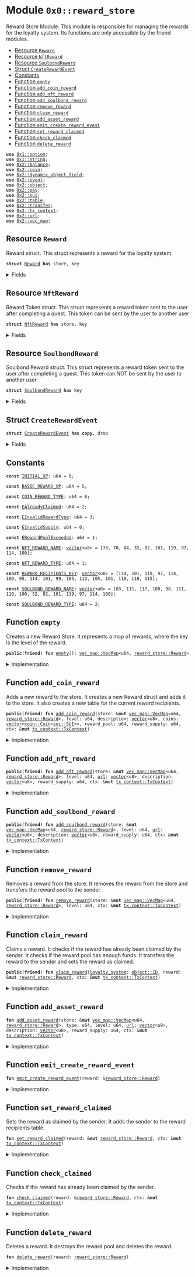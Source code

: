 
<a name="0x0_reward_store"></a>

# Module `0x0::reward_store`


Reward Store Module.
This module is responsible for managing the rewards for the loyalty system.
Its functions are only accessible by the friend modules.


-  [Resource `Reward`](#0x0_reward_store_Reward)
-  [Resource `NftReward`](#0x0_reward_store_NftReward)
-  [Resource `SoulbondReward`](#0x0_reward_store_SoulbondReward)
-  [Struct `CreateRewardEvent`](#0x0_reward_store_CreateRewardEvent)
-  [Constants](#@Constants_0)
-  [Function `empty`](#0x0_reward_store_empty)
-  [Function `add_coin_reward`](#0x0_reward_store_add_coin_reward)
-  [Function `add_nft_reward`](#0x0_reward_store_add_nft_reward)
-  [Function `add_soulbond_reward`](#0x0_reward_store_add_soulbond_reward)
-  [Function `remove_reward`](#0x0_reward_store_remove_reward)
-  [Function `claim_reward`](#0x0_reward_store_claim_reward)
-  [Function `add_asset_reward`](#0x0_reward_store_add_asset_reward)
-  [Function `emit_create_reward_event`](#0x0_reward_store_emit_create_reward_event)
-  [Function `set_reward_claimed`](#0x0_reward_store_set_reward_claimed)
-  [Function `check_claimed`](#0x0_reward_store_check_claimed)
-  [Function `delete_reward`](#0x0_reward_store_delete_reward)


<pre><code><b>use</b> <a href="">0x1::option</a>;
<b>use</b> <a href="">0x1::string</a>;
<b>use</b> <a href="">0x2::balance</a>;
<b>use</b> <a href="">0x2::coin</a>;
<b>use</b> <a href="">0x2::dynamic_object_field</a>;
<b>use</b> <a href="">0x2::event</a>;
<b>use</b> <a href="">0x2::object</a>;
<b>use</b> <a href="">0x2::pay</a>;
<b>use</b> <a href="">0x2::sui</a>;
<b>use</b> <a href="">0x2::table</a>;
<b>use</b> <a href="">0x2::transfer</a>;
<b>use</b> <a href="">0x2::tx_context</a>;
<b>use</b> <a href="">0x2::url</a>;
<b>use</b> <a href="">0x2::vec_map</a>;
</code></pre>



<a name="0x0_reward_store_Reward"></a>

## Resource `Reward`


Reward struct.
This struct represents a reward for the loyalty system.



<pre><code><b>struct</b> <a href="reward_store.md#0x0_reward_store_Reward">Reward</a> <b>has</b> store, key
</code></pre>



<details>
<summary>Fields</summary>


<dl>
<dt>
<code>id: <a href="_UID">object::UID</a></code>
</dt>
<dd>

</dd>
<dt>
<code>type: u64</code>
</dt>
<dd>

</dd>
<dt>
<code>level: u64</code>
</dt>
<dd>

</dd>
<dt>
<code>description: <a href="_String">string::String</a></code>
</dt>
<dd>

</dd>
<dt>
<code>reward_supply: u64</code>
</dt>
<dd>

</dd>
<dt>
<code>reward_pool: <a href="_Balance">balance::Balance</a>&lt;<a href="_SUI">sui::SUI</a>&gt;</code>
</dt>
<dd>
 Balance can not be used as a Option<Balance<SUI>>, so we use a balance with value 0 as a None
</dd>
<dt>
<code>reward_per_user: <a href="_Option">option::Option</a>&lt;u64&gt;</code>
</dt>
<dd>
 Reward per user is an Option, so we can use it as a None if the reward is a NFT
</dd>
<dt>
<code><a href="">url</a>: <a href="_Option">option::Option</a>&lt;<a href="_Url">url::Url</a>&gt;</code>
</dt>
<dd>

</dd>
<dt>
<code>reward_count: <a href="_Option">option::Option</a>&lt;u64&gt;</code>
</dt>
<dd>

</dd>
</dl>


</details>

<a name="0x0_reward_store_NftReward"></a>

## Resource `NftReward`


Reward Token struct.
This struct represents a reward token sent to the user after completing a quest.
This token can be sent by the user to another user



<pre><code><b>struct</b> <a href="reward_store.md#0x0_reward_store_NftReward">NftReward</a> <b>has</b> store, key
</code></pre>



<details>
<summary>Fields</summary>


<dl>
<dt>
<code>id: <a href="_UID">object::UID</a></code>
</dt>
<dd>

</dd>
<dt>
<code>level: u64</code>
</dt>
<dd>

</dd>
<dt>
<code><a href="loyalty_system.md#0x0_loyalty_system">loyalty_system</a>: <a href="_ID">object::ID</a></code>
</dt>
<dd>

</dd>
<dt>
<code>reward_id: <a href="_ID">object::ID</a></code>
</dt>
<dd>

</dd>
<dt>
<code>name: <a href="_String">string::String</a></code>
</dt>
<dd>

</dd>
<dt>
<code>description: <a href="_String">string::String</a></code>
</dt>
<dd>

</dd>
<dt>
<code>claimer: <b>address</b></code>
</dt>
<dd>

</dd>
<dt>
<code><a href="">url</a>: <a href="_Url">url::Url</a></code>
</dt>
<dd>

</dd>
</dl>


</details>

<a name="0x0_reward_store_SoulbondReward"></a>

## Resource `SoulbondReward`


Soulbond Reward struct.
This struct represents a reward token sent to the user after completing a quest.
This token can NOT be sent by the user to another user



<pre><code><b>struct</b> <a href="reward_store.md#0x0_reward_store_SoulbondReward">SoulbondReward</a> <b>has</b> key
</code></pre>



<details>
<summary>Fields</summary>


<dl>
<dt>
<code>id: <a href="_UID">object::UID</a></code>
</dt>
<dd>

</dd>
<dt>
<code>level: u64</code>
</dt>
<dd>

</dd>
<dt>
<code><a href="loyalty_system.md#0x0_loyalty_system">loyalty_system</a>: <a href="_ID">object::ID</a></code>
</dt>
<dd>

</dd>
<dt>
<code>reward_id: <a href="_ID">object::ID</a></code>
</dt>
<dd>

</dd>
<dt>
<code>name: <a href="_String">string::String</a></code>
</dt>
<dd>

</dd>
<dt>
<code>description: <a href="_String">string::String</a></code>
</dt>
<dd>

</dd>
<dt>
<code><a href="">url</a>: <a href="_Url">url::Url</a></code>
</dt>
<dd>

</dd>
</dl>


</details>

<a name="0x0_reward_store_CreateRewardEvent"></a>

## Struct `CreateRewardEvent`



<pre><code><b>struct</b> <a href="reward_store.md#0x0_reward_store_CreateRewardEvent">CreateRewardEvent</a> <b>has</b> <b>copy</b>, drop
</code></pre>



<details>
<summary>Fields</summary>


<dl>
<dt>
<code>reward_id: <a href="_ID">object::ID</a></code>
</dt>
<dd>
 Object ID of the Reward
</dd>
<dt>
<code>lvl: u64</code>
</dt>
<dd>
 Lvl of the Reward
</dd>
<dt>
<code>type: u64</code>
</dt>
<dd>
 Type of the Reward
</dd>
<dt>
<code>description: <a href="_String">string::String</a></code>
</dt>
<dd>
 Description of the Reward
</dd>
</dl>


</details>

<a name="@Constants_0"></a>

## Constants


<a name="0x0_reward_store_INITIAL_XP"></a>



<pre><code><b>const</b> <a href="reward_store.md#0x0_reward_store_INITIAL_XP">INITIAL_XP</a>: u64 = 0;
</code></pre>



<a name="0x0_reward_store_BASIC_REWARD_XP"></a>



<pre><code><b>const</b> <a href="reward_store.md#0x0_reward_store_BASIC_REWARD_XP">BASIC_REWARD_XP</a>: u64 = 5;
</code></pre>



<a name="0x0_reward_store_COIN_REWARD_TYPE"></a>



<pre><code><b>const</b> <a href="reward_store.md#0x0_reward_store_COIN_REWARD_TYPE">COIN_REWARD_TYPE</a>: u64 = 0;
</code></pre>



<a name="0x0_reward_store_EAlreadyClaimed"></a>



<pre><code><b>const</b> <a href="reward_store.md#0x0_reward_store_EAlreadyClaimed">EAlreadyClaimed</a>: u64 = 2;
</code></pre>



<a name="0x0_reward_store_EInvalidRewardType"></a>



<pre><code><b>const</b> <a href="reward_store.md#0x0_reward_store_EInvalidRewardType">EInvalidRewardType</a>: u64 = 3;
</code></pre>



<a name="0x0_reward_store_EInvalidSupply"></a>



<pre><code><b>const</b> <a href="reward_store.md#0x0_reward_store_EInvalidSupply">EInvalidSupply</a>: u64 = 0;
</code></pre>



<a name="0x0_reward_store_ERewardPoolExceeded"></a>



<pre><code><b>const</b> <a href="reward_store.md#0x0_reward_store_ERewardPoolExceeded">ERewardPoolExceeded</a>: u64 = 1;
</code></pre>



<a name="0x0_reward_store_NFT_REWARD_NAME"></a>



<pre><code><b>const</b> <a href="reward_store.md#0x0_reward_store_NFT_REWARD_NAME">NFT_REWARD_NAME</a>: <a href="">vector</a>&lt;u8&gt; = [78, 70, 84, 32, 82, 101, 119, 97, 114, 100];
</code></pre>



<a name="0x0_reward_store_NFT_REWARD_TYPE"></a>



<pre><code><b>const</b> <a href="reward_store.md#0x0_reward_store_NFT_REWARD_TYPE">NFT_REWARD_TYPE</a>: u64 = 1;
</code></pre>



<a name="0x0_reward_store_REWARD_RECIPIENTS_KEY"></a>



<pre><code><b>const</b> <a href="reward_store.md#0x0_reward_store_REWARD_RECIPIENTS_KEY">REWARD_RECIPIENTS_KEY</a>: <a href="">vector</a>&lt;u8&gt; = [114, 101, 119, 97, 114, 100, 95, 114, 101, 99, 105, 112, 105, 101, 110, 116, 115];
</code></pre>



<a name="0x0_reward_store_SOULBOND_REWARD_NAME"></a>



<pre><code><b>const</b> <a href="reward_store.md#0x0_reward_store_SOULBOND_REWARD_NAME">SOULBOND_REWARD_NAME</a>: <a href="">vector</a>&lt;u8&gt; = [83, 111, 117, 108, 98, 111, 110, 100, 32, 82, 101, 119, 97, 114, 100];
</code></pre>



<a name="0x0_reward_store_SOULBOND_REWARD_TYPE"></a>



<pre><code><b>const</b> <a href="reward_store.md#0x0_reward_store_SOULBOND_REWARD_TYPE">SOULBOND_REWARD_TYPE</a>: u64 = 2;
</code></pre>



<a name="0x0_reward_store_empty"></a>

## Function `empty`


Creates a new Reward Store.
It represents a map of rewards, where the key is the level of the reward.



<pre><code><b>public</b>(<b>friend</b>) <b>fun</b> <a href="reward_store.md#0x0_reward_store_empty">empty</a>(): <a href="_VecMap">vec_map::VecMap</a>&lt;u64, <a href="reward_store.md#0x0_reward_store_Reward">reward_store::Reward</a>&gt;
</code></pre>



<details>
<summary>Implementation</summary>


<pre><code><b>public</b>(<b>friend</b>) <b>fun</b> <a href="reward_store.md#0x0_reward_store_empty">empty</a>(): VecMap&lt;u64, <a href="reward_store.md#0x0_reward_store_Reward">Reward</a>&gt; {
    <a href="_empty">vec_map::empty</a>&lt;u64, <a href="reward_store.md#0x0_reward_store_Reward">Reward</a>&gt;()
}
</code></pre>



</details>

<a name="0x0_reward_store_add_coin_reward"></a>

## Function `add_coin_reward`


Adds a new reward to the store.
It creates a new Reward struct and adds it to the store.
It also creates a new table for the current reward recipients.



<pre><code><b>public</b>(<b>friend</b>) <b>fun</b> <a href="reward_store.md#0x0_reward_store_add_coin_reward">add_coin_reward</a>(store: &<b>mut</b> <a href="_VecMap">vec_map::VecMap</a>&lt;u64, <a href="reward_store.md#0x0_reward_store_Reward">reward_store::Reward</a>&gt;, level: u64, description: <a href="">vector</a>&lt;u8&gt;, coins: <a href="">vector</a>&lt;<a href="_Coin">coin::Coin</a>&lt;<a href="_SUI">sui::SUI</a>&gt;&gt;, reward_pool: u64, reward_supply: u64, ctx: &<b>mut</b> <a href="_TxContext">tx_context::TxContext</a>)
</code></pre>



<details>
<summary>Implementation</summary>


<pre><code><b>public</b>(<b>friend</b>) <b>fun</b> <a href="reward_store.md#0x0_reward_store_add_coin_reward">add_coin_reward</a>(
    store: &<b>mut</b> VecMap&lt;u64, <a href="reward_store.md#0x0_reward_store_Reward">Reward</a>&gt;,
    level: u64,
    description: <a href="">vector</a>&lt;u8&gt;,
    coins: <a href="">vector</a>&lt;Coin&lt;SUI&gt;&gt;,
    reward_pool: u64,
    reward_supply: u64,
    ctx: &<b>mut</b> TxContext
) {
    <b>let</b> <a href="">coin</a> = <a href="_pop_back">vector::pop_back</a>(&<b>mut</b> coins);
    <a href="_join_vec">pay::join_vec</a>(&<b>mut</b> <a href="">coin</a>, coins);
    <b>let</b> received_coin = <a href="_split">coin::split</a>(&<b>mut</b> <a href="">coin</a>, reward_pool, ctx);

    <b>if</b> (<a href="_value">coin::value</a>(&<a href="">coin</a>) == 0) {
        <a href="_destroy_zero">coin::destroy_zero</a>(<a href="">coin</a>);
    } <b>else</b> {
        <a href="_keep">pay::keep</a>(<a href="">coin</a>, ctx);
    };

    <b>let</b> <a href="">balance</a> = <a href="_into_balance">coin::into_balance</a>(received_coin);
    <b>let</b> balance_val = <a href="_value">balance::value</a>(&<a href="">balance</a>);
    <b>assert</b>!(balance_val % reward_supply == 0, <a href="reward_store.md#0x0_reward_store_EInvalidSupply">EInvalidSupply</a>);

    <b>let</b> reward = <a href="reward_store.md#0x0_reward_store_Reward">Reward</a> {
        id: <a href="_new">object::new</a>(ctx),
        type: <a href="reward_store.md#0x0_reward_store_COIN_REWARD_TYPE">COIN_REWARD_TYPE</a>,
        level,
        description: <a href="_utf8">string::utf8</a>(description),
        reward_pool: <a href="">balance</a>,
        reward_supply,
        reward_per_user: <a href="_some">option::some</a>(balance_val / reward_supply),
        <a href="">url</a>: <a href="_none">option::none</a>(),
        reward_count: <a href="_none">option::none</a>(),
    };

    <a href="reward_store.md#0x0_reward_store_emit_create_reward_event">emit_create_reward_event</a>(&reward);

    dof::add(&<b>mut</b> reward.id, <a href="reward_store.md#0x0_reward_store_REWARD_RECIPIENTS_KEY">REWARD_RECIPIENTS_KEY</a>, <a href="_new">table::new</a>&lt;<b>address</b>, bool&gt;(ctx));
    <a href="_insert">vec_map::insert</a>(store, level, reward);
}
</code></pre>



</details>

<a name="0x0_reward_store_add_nft_reward"></a>

## Function `add_nft_reward`



<pre><code><b>public</b>(<b>friend</b>) <b>fun</b> <a href="reward_store.md#0x0_reward_store_add_nft_reward">add_nft_reward</a>(store: &<b>mut</b> <a href="_VecMap">vec_map::VecMap</a>&lt;u64, <a href="reward_store.md#0x0_reward_store_Reward">reward_store::Reward</a>&gt;, level: u64, <a href="">url</a>: <a href="">vector</a>&lt;u8&gt;, description: <a href="">vector</a>&lt;u8&gt;, reward_supply: u64, ctx: &<b>mut</b> <a href="_TxContext">tx_context::TxContext</a>)
</code></pre>



<details>
<summary>Implementation</summary>


<pre><code><b>public</b>(<b>friend</b>) <b>fun</b> <a href="reward_store.md#0x0_reward_store_add_nft_reward">add_nft_reward</a>(
    store: &<b>mut</b> VecMap&lt;u64, <a href="reward_store.md#0x0_reward_store_Reward">Reward</a>&gt;,
    level: u64,
    <a href="">url</a>: <a href="">vector</a>&lt;u8&gt;,
    description: <a href="">vector</a>&lt;u8&gt;,
    reward_supply: u64,
    ctx: &<b>mut</b> TxContext
) {
    <a href="reward_store.md#0x0_reward_store_add_asset_reward">add_asset_reward</a>(
        store,
        <a href="reward_store.md#0x0_reward_store_NFT_REWARD_TYPE">NFT_REWARD_TYPE</a>,
        level,
        <a href="">url</a>,
        description,
        reward_supply,
        ctx
    );
}
</code></pre>



</details>

<a name="0x0_reward_store_add_soulbond_reward"></a>

## Function `add_soulbond_reward`



<pre><code><b>public</b>(<b>friend</b>) <b>fun</b> <a href="reward_store.md#0x0_reward_store_add_soulbond_reward">add_soulbond_reward</a>(store: &<b>mut</b> <a href="_VecMap">vec_map::VecMap</a>&lt;u64, <a href="reward_store.md#0x0_reward_store_Reward">reward_store::Reward</a>&gt;, level: u64, <a href="">url</a>: <a href="">vector</a>&lt;u8&gt;, description: <a href="">vector</a>&lt;u8&gt;, reward_supply: u64, ctx: &<b>mut</b> <a href="_TxContext">tx_context::TxContext</a>)
</code></pre>



<details>
<summary>Implementation</summary>


<pre><code><b>public</b>(<b>friend</b>) <b>fun</b> <a href="reward_store.md#0x0_reward_store_add_soulbond_reward">add_soulbond_reward</a>(
    store: &<b>mut</b> VecMap&lt;u64, <a href="reward_store.md#0x0_reward_store_Reward">Reward</a>&gt;,
    level: u64,
    <a href="">url</a>: <a href="">vector</a>&lt;u8&gt;,
    description: <a href="">vector</a>&lt;u8&gt;,
    reward_supply: u64,
    ctx: &<b>mut</b> TxContext
) {
    <a href="reward_store.md#0x0_reward_store_add_asset_reward">add_asset_reward</a>(
        store,
        <a href="reward_store.md#0x0_reward_store_SOULBOND_REWARD_TYPE">SOULBOND_REWARD_TYPE</a>,
        level,
        <a href="">url</a>,
        description,
        reward_supply,
        ctx
    );
}
</code></pre>



</details>

<a name="0x0_reward_store_remove_reward"></a>

## Function `remove_reward`


Removes a reward from the store.
It removes the reward from the store and transfers the reward pool to the sender.



<pre><code><b>public</b>(<b>friend</b>) <b>fun</b> <a href="reward_store.md#0x0_reward_store_remove_reward">remove_reward</a>(store: &<b>mut</b> <a href="_VecMap">vec_map::VecMap</a>&lt;u64, <a href="reward_store.md#0x0_reward_store_Reward">reward_store::Reward</a>&gt;, level: u64, ctx: &<b>mut</b> <a href="_TxContext">tx_context::TxContext</a>)
</code></pre>



<details>
<summary>Implementation</summary>


<pre><code><b>public</b>(<b>friend</b>) <b>fun</b> <a href="reward_store.md#0x0_reward_store_remove_reward">remove_reward</a>(store: &<b>mut</b> VecMap&lt;u64, <a href="reward_store.md#0x0_reward_store_Reward">Reward</a>&gt;, level: u64, ctx: &<b>mut</b> TxContext) {
    <b>let</b> (_, reward) = <a href="_remove">vec_map::remove</a>(store, &level);

    <b>let</b> sui_amt = <a href="_value">balance::value</a>(&reward.reward_pool);
    <a href="_transfer">transfer::transfer</a>(
        <a href="_take">coin::take</a>(&<b>mut</b> reward.reward_pool, sui_amt, ctx),
        <a href="_sender">tx_context::sender</a>(ctx)
    );

    <a href="reward_store.md#0x0_reward_store_delete_reward">delete_reward</a>(reward);
}
</code></pre>



</details>

<a name="0x0_reward_store_claim_reward"></a>

## Function `claim_reward`


Claims a reward.
It checks if the reward has already been claimed by the sender.
It checks if the reward pool has enough funds.
It transfers the reward to the sender and sets the reward as claimed.



<pre><code><b>public</b>(<b>friend</b>) <b>fun</b> <a href="reward_store.md#0x0_reward_store_claim_reward">claim_reward</a>(<a href="loyalty_system.md#0x0_loyalty_system">loyalty_system</a>: <a href="_ID">object::ID</a>, reward: &<b>mut</b> <a href="reward_store.md#0x0_reward_store_Reward">reward_store::Reward</a>, ctx: &<b>mut</b> <a href="_TxContext">tx_context::TxContext</a>)
</code></pre>



<details>
<summary>Implementation</summary>


<pre><code><b>public</b>(<b>friend</b>) <b>fun</b> <a href="reward_store.md#0x0_reward_store_claim_reward">claim_reward</a>(
    <a href="loyalty_system.md#0x0_loyalty_system">loyalty_system</a>: ID,
    reward: &<b>mut</b> <a href="reward_store.md#0x0_reward_store_Reward">Reward</a>,
    ctx: &<b>mut</b> TxContext
) {
    <a href="reward_store.md#0x0_reward_store_check_claimed">check_claimed</a>(reward, ctx);

    <b>let</b> sender = <a href="_sender">tx_context::sender</a>(ctx);

    <b>if</b> (reward.type == <a href="reward_store.md#0x0_reward_store_COIN_REWARD_TYPE">COIN_REWARD_TYPE</a> && <a href="_is_some">option::is_some</a>(&reward.reward_per_user)) {
        <b>let</b> pool_amt = <a href="_value">balance::value</a>(&reward.reward_pool);
        <b>let</b> reward_per_user = *<a href="_borrow">option::borrow</a>(&reward.reward_per_user);
        <b>assert</b>!(pool_amt &gt;= reward_per_user, <a href="reward_store.md#0x0_reward_store_ERewardPoolExceeded">ERewardPoolExceeded</a>);

        <a href="_transfer">transfer::transfer</a>(
            <a href="_take">coin::take</a>(&<b>mut</b> reward.reward_pool, reward_per_user, ctx),
            sender
        );
    } <b>else</b> <b>if</b> (reward.type == <a href="reward_store.md#0x0_reward_store_NFT_REWARD_TYPE">NFT_REWARD_TYPE</a>) {
        <b>let</b> nft_reward = <a href="reward_store.md#0x0_reward_store_NftReward">NftReward</a> {
            id: <a href="_new">object::new</a>(ctx),
            level: reward.level,
            <a href="loyalty_system.md#0x0_loyalty_system">loyalty_system</a>,
            reward_id: <a href="_id">object::id</a>(reward),
            name: <a href="_utf8">string::utf8</a>(<a href="reward_store.md#0x0_reward_store_NFT_REWARD_NAME">NFT_REWARD_NAME</a>),
            description: reward.description,
            claimer: sender,
            <a href="">url</a>: *<a href="_borrow">option::borrow</a>(&reward.<a href="">url</a>),
        };

        <a href="_transfer">transfer::transfer</a>(nft_reward, sender);
    } <b>else</b> <b>if</b> (reward.type == <a href="reward_store.md#0x0_reward_store_SOULBOND_REWARD_TYPE">SOULBOND_REWARD_TYPE</a>) {
        <b>let</b> soulbond_reward = <a href="reward_store.md#0x0_reward_store_SoulbondReward">SoulbondReward</a> {
            id: <a href="_new">object::new</a>(ctx),
            level: reward.level,
            <a href="loyalty_system.md#0x0_loyalty_system">loyalty_system</a>,
            reward_id: <a href="_id">object::id</a>(reward),
            name: <a href="_utf8">string::utf8</a>(<a href="reward_store.md#0x0_reward_store_SOULBOND_REWARD_NAME">SOULBOND_REWARD_NAME</a>),
            description: reward.description,
            <a href="">url</a>: *<a href="_borrow">option::borrow</a>(&reward.<a href="">url</a>),
        };

        <a href="_transfer">transfer::transfer</a>(soulbond_reward, sender);
    } <b>else</b> {
        <b>abort</b>(<a href="reward_store.md#0x0_reward_store_EInvalidRewardType">EInvalidRewardType</a>)
    };

    <a href="reward_store.md#0x0_reward_store_set_reward_claimed">set_reward_claimed</a>(reward, ctx);
}
</code></pre>



</details>

<a name="0x0_reward_store_add_asset_reward"></a>

## Function `add_asset_reward`



<pre><code><b>fun</b> <a href="reward_store.md#0x0_reward_store_add_asset_reward">add_asset_reward</a>(store: &<b>mut</b> <a href="_VecMap">vec_map::VecMap</a>&lt;u64, <a href="reward_store.md#0x0_reward_store_Reward">reward_store::Reward</a>&gt;, type: u64, level: u64, <a href="">url</a>: <a href="">vector</a>&lt;u8&gt;, description: <a href="">vector</a>&lt;u8&gt;, reward_supply: u64, ctx: &<b>mut</b> <a href="_TxContext">tx_context::TxContext</a>)
</code></pre>



<details>
<summary>Implementation</summary>


<pre><code><b>fun</b> <a href="reward_store.md#0x0_reward_store_add_asset_reward">add_asset_reward</a>(
    store: &<b>mut</b> VecMap&lt;u64, <a href="reward_store.md#0x0_reward_store_Reward">Reward</a>&gt;,
    type: u64,
    level: u64,
    <a href="">url</a>: <a href="">vector</a>&lt;u8&gt;,
    description: <a href="">vector</a>&lt;u8&gt;,
    reward_supply: u64,
    ctx: &<b>mut</b> TxContext
) {
    <b>assert</b>!(type == <a href="reward_store.md#0x0_reward_store_NFT_REWARD_TYPE">NFT_REWARD_TYPE</a> || type == <a href="reward_store.md#0x0_reward_store_SOULBOND_REWARD_TYPE">SOULBOND_REWARD_TYPE</a>, <a href="reward_store.md#0x0_reward_store_EInvalidRewardType">EInvalidRewardType</a>);

    <b>let</b> reward = <a href="reward_store.md#0x0_reward_store_Reward">Reward</a> {
        id: <a href="_new">object::new</a>(ctx),
        type,
        level,
        description: <a href="_utf8">string::utf8</a>(description),
        reward_pool: <a href="_zero">balance::zero</a>(),
        reward_supply,
        reward_per_user: <a href="_none">option::none</a>(),
        <a href="">url</a>: <a href="_some">option::some</a>(<a href="_new_unsafe_from_bytes">url::new_unsafe_from_bytes</a>(<a href="">url</a>)),
        reward_count: <a href="_some">option::some</a>(0),
    };

    <a href="reward_store.md#0x0_reward_store_emit_create_reward_event">emit_create_reward_event</a>(&reward);

    dof::add(&<b>mut</b> reward.id, <a href="reward_store.md#0x0_reward_store_REWARD_RECIPIENTS_KEY">REWARD_RECIPIENTS_KEY</a>, <a href="_new">table::new</a>&lt;<b>address</b>, bool&gt;(ctx));
    <a href="_insert">vec_map::insert</a>(store, level, reward);
}
</code></pre>



</details>

<a name="0x0_reward_store_emit_create_reward_event"></a>

## Function `emit_create_reward_event`



<pre><code><b>fun</b> <a href="reward_store.md#0x0_reward_store_emit_create_reward_event">emit_create_reward_event</a>(reward: &<a href="reward_store.md#0x0_reward_store_Reward">reward_store::Reward</a>)
</code></pre>



<details>
<summary>Implementation</summary>


<pre><code><b>fun</b> <a href="reward_store.md#0x0_reward_store_emit_create_reward_event">emit_create_reward_event</a>(reward: &<a href="reward_store.md#0x0_reward_store_Reward">Reward</a>) {
    emit(<a href="reward_store.md#0x0_reward_store_CreateRewardEvent">CreateRewardEvent</a> {
        reward_id: <a href="_id">object::id</a>(reward),
        type: reward.type,
        lvl: reward.level,
        description: reward.description,
    });
}
</code></pre>



</details>

<a name="0x0_reward_store_set_reward_claimed"></a>

## Function `set_reward_claimed`


Sets the reward as claimed by the sender.
It adds the sender to the reward recipients table.



<pre><code><b>fun</b> <a href="reward_store.md#0x0_reward_store_set_reward_claimed">set_reward_claimed</a>(reward: &<b>mut</b> <a href="reward_store.md#0x0_reward_store_Reward">reward_store::Reward</a>, ctx: &<b>mut</b> <a href="_TxContext">tx_context::TxContext</a>)
</code></pre>



<details>
<summary>Implementation</summary>


<pre><code><b>fun</b> <a href="reward_store.md#0x0_reward_store_set_reward_claimed">set_reward_claimed</a>(reward: &<b>mut</b> <a href="reward_store.md#0x0_reward_store_Reward">Reward</a>, ctx: &<b>mut</b> TxContext) {
    <a href="_add">table::add</a>&lt;<b>address</b>, bool&gt;(
        dof::borrow_mut(&<b>mut</b> reward.id, <a href="reward_store.md#0x0_reward_store_REWARD_RECIPIENTS_KEY">REWARD_RECIPIENTS_KEY</a>),
        <a href="_sender">tx_context::sender</a>(ctx),
        <b>true</b>
    );
}
</code></pre>



</details>

<a name="0x0_reward_store_check_claimed"></a>

## Function `check_claimed`


Checks if the reward has already been claimed by the sender.



<pre><code><b>fun</b> <a href="reward_store.md#0x0_reward_store_check_claimed">check_claimed</a>(reward: &<a href="reward_store.md#0x0_reward_store_Reward">reward_store::Reward</a>, ctx: &<b>mut</b> <a href="_TxContext">tx_context::TxContext</a>)
</code></pre>



<details>
<summary>Implementation</summary>


<pre><code><b>fun</b> <a href="reward_store.md#0x0_reward_store_check_claimed">check_claimed</a>(reward: &<a href="reward_store.md#0x0_reward_store_Reward">Reward</a>, ctx: &<b>mut</b> TxContext) {
    <b>assert</b>!(
        !<a href="_contains">table::contains</a>&lt;<b>address</b>, bool&gt;(
            dof::borrow(&reward.id, <a href="reward_store.md#0x0_reward_store_REWARD_RECIPIENTS_KEY">REWARD_RECIPIENTS_KEY</a>),
            <a href="_sender">tx_context::sender</a>(ctx)
        ),
        <a href="reward_store.md#0x0_reward_store_EAlreadyClaimed">EAlreadyClaimed</a>
    );
}
</code></pre>



</details>

<a name="0x0_reward_store_delete_reward"></a>

## Function `delete_reward`


Deletes a reward.
It destroys the reward pool and deletes the reward.



<pre><code><b>fun</b> <a href="reward_store.md#0x0_reward_store_delete_reward">delete_reward</a>(reward: <a href="reward_store.md#0x0_reward_store_Reward">reward_store::Reward</a>)
</code></pre>



<details>
<summary>Implementation</summary>


<pre><code><b>fun</b> <a href="reward_store.md#0x0_reward_store_delete_reward">delete_reward</a>(reward: <a href="reward_store.md#0x0_reward_store_Reward">Reward</a>) {
    <b>let</b> <a href="reward_store.md#0x0_reward_store_Reward">Reward</a> {
        id,
        type: _,
        description: _,
        level: _,
        reward_pool,
        reward_supply: _,
        reward_per_user: _,
        <a href="">url</a>: _,
        reward_count: _,
    } = reward;
    <a href="_destroy_zero">balance::destroy_zero</a>(reward_pool);
    <a href="_delete">object::delete</a>(id);
}
</code></pre>



</details>
